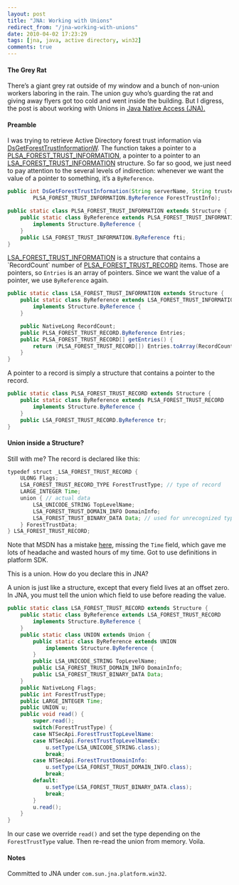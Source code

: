 ```yaml
---
layout: post
title: "JNA: Working with Unions"
redirect_from: "/jna-working-with-unions"
date: 2010-04-02 17:23:29
tags: [jna, java, active directory, win32]
comments: true
---
```


#### The Grey Rat

There’s a giant grey rat outside of my window and a bunch of non-union workers laboring in the rain. The union guy who’s guarding the rat and giving away flyers got too cold and went inside the building. But I digress, the post is about working with Unions in [Java Native Access (JNA).](https://github.com/twall/jna/)

#### Preamble

I was trying to retrieve Active Directory forest trust information via [DsGetForestTrustInformationW](http://msdn.microsoft.com/en-us/library/ms675988(VS.85).aspx). The function takes a pointer to a [PLSA_FOREST_TRUST_INFORMATION](http://msdn.microsoft.com/en-us/library/aa378335(VS.85).aspx), a pointer to a pointer to an [LSA_FOREST_TRUST_INFORMATION](http://msdn.microsoft.com/en-us/library/aa378335(VS.85).aspx) structure. So far so good, we just need to pay attention to the several levels of indirection: whenever we want the value of a pointer to something, it’s a `ByReference`.

```java
public int DsGetForestTrustInformation(String serverName, String trustedDomainName, int Flags,
        PLSA_FOREST_TRUST_INFORMATION.ByReference ForestTrustInfo);
```

```java
public static class PLSA_FOREST_TRUST_INFORMATION extends Structure {
    public static class ByReference extends PLSA_FOREST_TRUST_INFORMATION
        implements Structure.ByReference {
    }
    public LSA_FOREST_TRUST_INFORMATION.ByReference fti;
}
```

[LSA_FOREST_TRUST_INFORMATION](http://msdn.microsoft.com/en-us/library/aa378335(VS.85).aspx) is a structure that contains a `RecordCount` number of [PLSA_FOREST_TRUST_RECORD](http://msdn.microsoft.com/en-us/library/aa378336(v=VS.85).aspx) items. Those are pointers, so `Entries` is an array of pointers. Since we want the value of a pointer, we use `ByReference` again.

```java
public static class LSA_FOREST_TRUST_INFORMATION extends Structure {
    public static class ByReference extends LSA_FOREST_TRUST_INFORMATION
        implements Structure.ByReference {
    }

    public NativeLong RecordCount;
    public PLSA_FOREST_TRUST_RECORD.ByReference Entries;
    public PLSA_FOREST_TRUST_RECORD[] getEntries() {
        return (PLSA_FOREST_TRUST_RECORD[]) Entries.toArray(RecordCount.intValue());
    }
}
```

A pointer to a record is simply a structure that contains a pointer to the record.

```java
public static class PLSA_FOREST_TRUST_RECORD extends Structure {
    public static class ByReference extends PLSA_FOREST_TRUST_RECORD
        implements Structure.ByReference {
    }
    public LSA_FOREST_TRUST_RECORD.ByReference tr;
}
```

#### Union inside a Structure?

Still with me? The record is declared like this:

```java
typedef struct _LSA_FOREST_TRUST_RECORD {
    ULONG Flags;
    LSA_FOREST_TRUST_RECORD_TYPE ForestTrustType; // type of record
    LARGE_INTEGER Time;
    union { // actual data
        LSA_UNICODE_STRING TopLevelName;
        LSA_FOREST_TRUST_DOMAIN_INFO DomainInfo;
        LSA_FOREST_TRUST_BINARY_DATA Data; // used for unrecognized types
    } ForestTrustData;
} LSA_FOREST_TRUST_RECORD;
```

Note that MSDN has a mistake [here](http://msdn.microsoft.com/en-us/library/aa378336(VS.85).aspx), missing the `Time` field, which gave me lots of headache and wasted hours of my time. Got to use definitions in platform SDK.

This is a union. How do you declare this in JNA?

A union is just like a structure, except that every field lives at an offset zero. In JNA, you must tell the union which field to use before reading the value.

```java
public static class LSA_FOREST_TRUST_RECORD extends Structure {
    public static class ByReference extends LSA_FOREST_TRUST_RECORD
        implements Structure.ByReference {
    }
    public static class UNION extends Union {
        public static class ByReference extends UNION
            implements Structure.ByReference {
        }
        public LSA_UNICODE_STRING TopLevelName;
        public LSA_FOREST_TRUST_DOMAIN_INFO DomainInfo;
        public LSA_FOREST_TRUST_BINARY_DATA Data;
    }
    public NativeLong Flags;
    public int ForestTrustType;
    public LARGE_INTEGER Time;
    public UNION u;
    public void read() {
        super.read();
        switch(ForestTrustType) {
        case NTSecApi.ForestTrustTopLevelName:
        case NTSecApi.ForestTrustTopLevelNameEx:
            u.setType(LSA_UNICODE_STRING.class);
            break;
        case NTSecApi.ForestTrustDomainInfo:
            u.setType(LSA_FOREST_TRUST_DOMAIN_INFO.class);
            break;
        default:
            u.setType(LSA_FOREST_TRUST_BINARY_DATA.class);
            break;
        }
        u.read();
    }
}
```

In our case we override `read()` and set the type depending on the `ForestTrustType` value. Then re-read the union from memory. Voila.

#### Notes

Committed to JNA under `com.sun.jna.platform.win32`.


